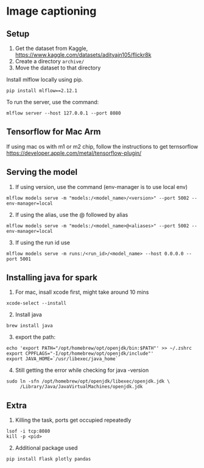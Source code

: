 # Image captioning

## Setup

1. Get the dataset from Kaggle, https://www.kaggle.com/datasets/adityajn105/flickr8k 
2. Create a directory `archive/` 
3. Move the dataset to that directory

Install mlflow locally using pip.

```
pip install mlflow==2.12.1
```

To run the server, use the command:
```
mlflow server --host 127.0.0.1 --port 8080
```

## Tensorflow for Mac Arm

If using mac os with m1 or m2 chip, follow the instructions to get ternsorflow https://developer.apple.com/metal/tensorflow-plugin/


## Serving the model

1. If using version, use the command (env-manager is to use local env)
```
mlflow models serve -m "models:/<model_name>/<version>" --port 5002 --env-manager=local
```

2. If using the alias, use the @ followed by alias
```
mlflow models serve -m "models:/<model_name>@<aliases>" --port 5002 --env-manager=local
```

3. If using the run id use
```
mlflow models serve -m runs:/<run_id>/<model_name> --host 0.0.0.0 --port 5001
```

## Installing java for spark

1. For mac, insall xcode first, might take around 10 mins
```
xcode-select --install 
```

2. Install java
```
brew install java
```

3. export the path:
```
echo 'export PATH="/opt/homebrew/opt/openjdk/bin:$PATH"' >> ~/.zshrc
export CPPFLAGS="-I/opt/homebrew/opt/openjdk/include"' 
export JAVA_HOME=`/usr/libexec/java_home`
```

4. Still getting the error while checking for java -version
```
sudo ln -sfn /opt/homebrew/opt/openjdk/libexec/openjdk.jdk \         
     /Library/Java/JavaVirtualMachines/openjdk.jdk
```

## Extra 

1. Killing the task, ports get occupied repeatedly 
```
lsof -i tcp:8080
kill -p <pid>
```

2. Additional package used

```
pip install Flask plotly pandas
```